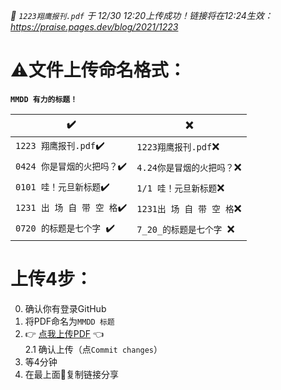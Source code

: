 _📢 `1223翔鹰报刊.pdf` 于 12/30 12:20上传成功！链接将在12:24生效：https://praise.pages.dev/blog/2021/1223_ 

# ⚠️文件上传命名格式：

__`MMDD 有力的标题！`__

| ✔️| ❌ |
| ----------------- | ----------------------- |
|`1223 翔鹰报刊.pdf`✔️|`1223翔鹰报刊.pdf`❌|
|`0424 你是冒烟的火把吗？`✔️|`4.24你是冒烟的火把吗？`❌|
|`0101 哇！元旦新标题`✔️| `1/1 哇！元旦新标题`❌|
|`1231 出 场 自 带 空 格`✔️|`1231出 场 自 带 空 格`❌|
|`0720 的标题是七个字 `✔️| `7_20_的标题是七个字 `❌|

# 上传4步：
 0. 确认你有登录GitHub
 1. 将PDF命名为`MMDD 标题`
 2. 👉 [点我上传PDF](https://github.com/Nathan903/WorshipDrumScores/upload/main/docs/blog/pdf2htmlex) 👈  
  2.1 确认上传（点`Commit changes`）
 3. 等4分钟
 4. 在最上面📢复制链接分享
